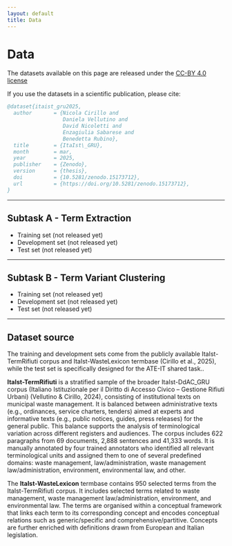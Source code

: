 ```yaml
---
layout: default
title: Data
---
```


# Data

The datasets available on this page are released under the [CC-BY 4.0 license](https://creativecommons.org/licenses/by/4.0/)

If you use the datasets in a scientific publication, please cite:

```bibtex
@dataset{itaist_gru2025,
  author       = {Nicola Cirillo and
                  Daniela Vellutino and
                  David Nicoletti and
                  Enzagiulia Sabarese and
                  Benedetta Rubino},
  title        = {ItaIst\_GRU},
  month        = mar,
  year         = 2025,
  publisher    = {Zenodo},
  version      = {thesis},
  doi          = {10.5281/zenodo.15173712},
  url          = {https://doi.org/10.5281/zenodo.15173712},
}
```


---
## Subtask A - Term Extraction

- Training set (not released yet)
- Development set (not released yet)
- Test set (not released yet)

---
## Subtask B - Term Variant Clustering
- Training set (not released yet)
- Development set (not released yet)
- Test set (not released yet)

---
## Dataset source
The training and development sets come from the publicly available ItaIst-TermRifiuti corpus and ItaIst-WasteLexicon termbase (Cirillo et al., 2025), while the test set is specifically designed for the ATE-IT shared task..

**ItaIst-TermRifiuti** is a stratified sample of the broader ItaIst-DdAC_GRU corpus (Italiano Istituzionale per il Diritto di Accesso Civico – Gestione Rifiuti Urbani) (Vellutino & Cirillo, 2024), consisting of institutional texts on municipal waste management.
It is balanced between administrative texts (e.g., ordinances, service charters, tenders) aimed at experts and informative texts (e.g., public notices, guides, press releases) for the general public.
This balance supports the analysis of terminological variation across different registers and audiences.
The corpus includes 622 paragraphs from 69 documents, 2,888 sentences and 41,333 words.
It is manually annotated by four trained annotators who identified all relevant terminological units and assigned them to one of several predefined domains: waste management, law/administration, waste management law/administration, environment, environmental law, and other.

The **ItaIst-WasteLexicon** termbase contains 950 selected terms from the ItaIst-TermRifiuti corpus.
It includes selected terms related to waste management, waste management law/administration, environment, and environmental law.
The terms are organised within a conceptual framework that links each term to its corresponding concept and encodes conceptual relations such as generic/specific and comprehensive/partitive.
Concepts are further enriched with definitions drawn from European and Italian legislation.
